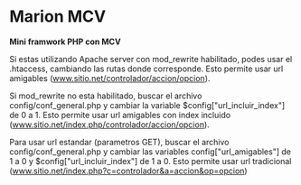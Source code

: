 # Marion MCV
**Mini framwork PHP con MCV**

Si estas utilizando Apache server con mod_rewrite habilitado, podes usar
el .htaccess, cambiando las rutas donde corresponde. Esto permite usar
url amigables (www.sitio.net/controlador/accion/opcion).

Si mod_rewrite no esta habilitado, buscar el archivo config/conf_general.php y
cambiar la variable $config["url_incluir_index"] de 0 a 1. Esto permite usar
url amigables con index incluido (www.sitio.net/index.php/controlador/accion/opcion).

Para usar url estandar (parametros GET), buscar el archivo config/conf_general.php y
cambiar las variables config["url_amigables"] de 1 a 0 y
$config["url_incluir_index"] de 1 a 0. Esto permite usar
url tradicional (www.sitio.net/index.php?c=controlador&a=accion&op=opcion)